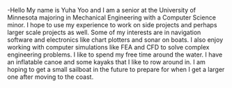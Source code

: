 -Hello
My name is Yuha Yoo and I am a senior at the University of Minnesota majoring in Mechanical Engineering with a Computer Science minor. 
I hope to use my experience to work on side projects and perhaps larger scale projects as well. 
Some of my interests are in navigation software and electronics like chart plotters and sonar on boats. 
I also enjoy working with computer simulations like FEA and CFD to solve complex engineering problems. 
I like to spend my free time around the water. I have an inflatable canoe and some kayaks that I like to row around in. 
I am hoping to get a small sailboat in the future to prepare for when I get a larger one after moving to the coast. 

